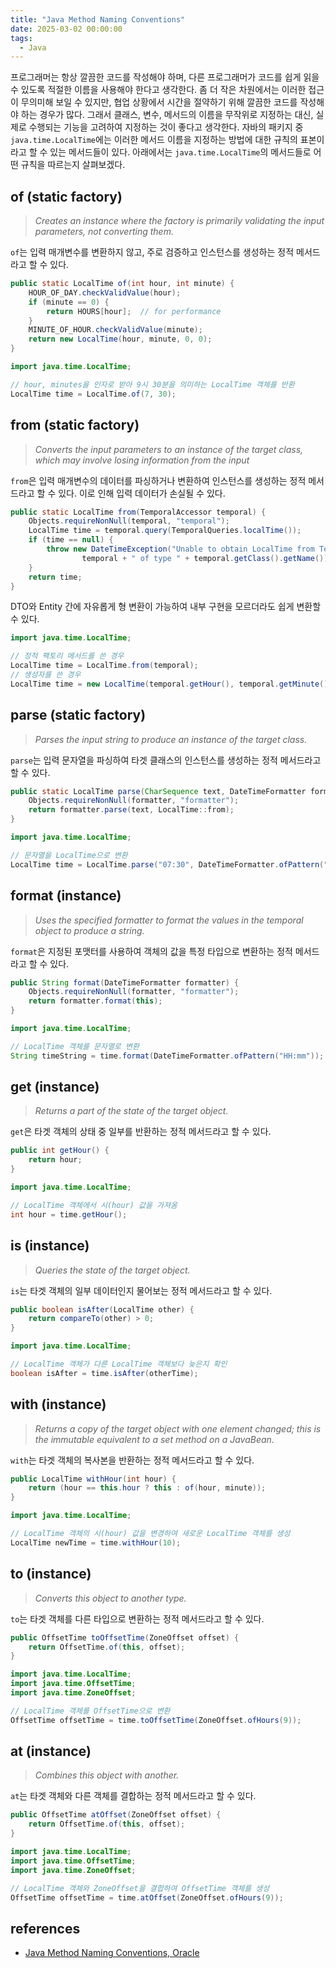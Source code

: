 ```yaml
---
title: "Java Method Naming Conventions"
date: 2025-03-02 00:00:00
tags: 
  - Java
---
```


프로그래머는 항상 깔끔한 코드를 작성해야 하며, 다른 프로그래머가 코드를 쉽게 읽을 수 있도록 적절한 이름을 사용해야 한다고 생각한다. 
좀 더 작은 차원에서는 이러한 접근이 무의미해 보일 수 있지만, 협업 상황에서 시간을 절약하기 위해 깔끔한 코드를 작성해야 하는 경우가 많다.
그래서 클래스, 변수, 메서드의 이름을 무작위로 지정하는 대신, 실제로 수행되는 기능을 고려하여 지정하는 것이 좋다고 생각한다.
자바의 패키지 중 `java.time.LocalTime`에는 이러한 메서드 이름을 지정하는 방법에 대한 규칙의 표본이라고 할 수 있는 메서드들이 있다.
아래에서는 `java.time.LocalTime`의 메서드들로 어떤 규칙을 따르는지 살펴보겠다.


## of (static factory)

> _Creates an instance where the factory is primarily validating the input parameters, not converting them._

`of`는 입력 매개변수를 변환하지 않고, 주로 검증하고 인스턴스를 생성하는 정적 메서드라고 할 수 있다.

```java
public static LocalTime of(int hour, int minute) {
    HOUR_OF_DAY.checkValidValue(hour);
    if (minute == 0) {
        return HOURS[hour];  // for performance
    }
    MINUTE_OF_HOUR.checkValidValue(minute);
    return new LocalTime(hour, minute, 0, 0);
}
```

```java
import java.time.LocalTime;

// hour, minutes을 인자로 받아 9시 30분을 의미하는 LocalTime 객체를 반환
LocalTime time = LocalTime.of(7, 30);
```


## from (static factory)
> _Converts the input parameters to an instance of the target class, which may involve losing information from the input_

`from`은 입력 매개변수의 데이터를 파싱하거나 변환하여 인스턴스를 생성하는 정적 메서드라고 할 수 있다.
이로 인해 입력 데이터가 손실될 수 있다.

```java
public static LocalTime from(TemporalAccessor temporal) {
    Objects.requireNonNull(temporal, "temporal");
    LocalTime time = temporal.query(TemporalQueries.localTime());
    if (time == null) {
        throw new DateTimeException("Unable to obtain LocalTime from TemporalAccessor: " +
                temporal + " of type " + temporal.getClass().getName());
    }
    return time;
}
```

DTO와 Entity 간에 자유롭게 형 변환이 가능하여 내부 구현을 모르더라도 쉽게 변환할 수 있다.

```java
import java.time.LocalTime;

// 정적 팩토리 메서드를 쓴 경우
LocalTime time = LocalTime.from(temporal);
// 생성자를 쓴 경우
LocalTime time = new LocalTime(temporal.getHour(), temporal.getMinute());
```

## parse (static factory)

> _Parses the input string to produce an instance of the target class._

`parse`는 입력 문자열을 파싱하여 타겟 클래스의 인스턴스를 생성하는 정적 메서드라고 할 수 있다.

```java
public static LocalTime parse(CharSequence text, DateTimeFormatter formatter) {
    Objects.requireNonNull(formatter, "formatter");
    return formatter.parse(text, LocalTime::from);
}
```

```java
import java.time.LocalTime;

// 문자열을 LocalTime으로 변환
LocalTime time = LocalTime.parse("07:30", DateTimeFormatter.ofPattern("HH:mm"));
```

## format (instance)

> _Uses the specified formatter to format the values in the temporal object to produce a string._

`format`은 지정된 포맷터를 사용하여 객체의 값을 특정 타입으로 변환하는 정적 메서드라고 할 수 있다.

```java
public String format(DateTimeFormatter formatter) {
    Objects.requireNonNull(formatter, "formatter");
    return formatter.format(this);
}
```

```java
import java.time.LocalTime;

// LocalTime 객체를 문자열로 변환
String timeString = time.format(DateTimeFormatter.ofPattern("HH:mm"));
```

## get (instance)

> _Returns a part of the state of the target object._

`get`은 타겟 객체의 상태 중 일부를 반환하는 정적 메서드라고 할 수 있다.

```java
public int getHour() {
    return hour;
}
```

```java
import java.time.LocalTime;

// LocalTime 객체에서 시(hour) 값을 가져옴
int hour = time.getHour();
```

## is (instance)

> _Queries the state of the target object._

`is`는 타겟 객체의 일부 데이터인지 물어보는 정적 메서드라고 할 수 있다.

```java
public boolean isAfter(LocalTime other) {
    return compareTo(other) > 0;
}
```

```java
import java.time.LocalTime;

// LocalTime 객체가 다른 LocalTime 객체보다 늦은지 확인
boolean isAfter = time.isAfter(otherTime);
```

## with (instance)

> _Returns a copy of the target object with one element changed; this is the immutable equivalent to a set method on a JavaBean._

`with`는 타겟 객체의 복사본을 반환하는 정적 메서드라고 할 수 있다.

```java
public LocalTime withHour(int hour) {
    return (hour == this.hour ? this : of(hour, minute));
}
```

```java
import java.time.LocalTime;

// LocalTime 객체의 시(hour) 값을 변경하여 새로운 LocalTime 객체를 생성
LocalTime newTime = time.withHour(10);
```

## to (instance)

> _Converts this object to another type._

`to`는 타겟 객체를 다른 타입으로 변환하는 정적 메서드라고 할 수 있다.

```java
public OffsetTime toOffsetTime(ZoneOffset offset) {
    return OffsetTime.of(this, offset);
}
```

```java
import java.time.LocalTime;
import java.time.OffsetTime;
import java.time.ZoneOffset;

// LocalTime 객체를 OffsetTime으로 변환
OffsetTime offsetTime = time.toOffsetTime(ZoneOffset.ofHours(9));
```

## at (instance)

> _Combines this object with another._

`at`는 타겟 객체와 다른 객체를 결합하는 정적 메서드라고 할 수 있다.

```java
public OffsetTime atOffset(ZoneOffset offset) {
    return OffsetTime.of(this, offset);
}
```

```java
import java.time.LocalTime;
import java.time.OffsetTime;
import java.time.ZoneOffset;

// LocalTime 객체와 ZoneOffset을 결합하여 OffsetTime 객체를 생성
OffsetTime offsetTime = time.atOffset(ZoneOffset.ofHours(9));
```

## references

- [Java Method Naming Conventions, Oracle](https://docs.oracle.com/javase/tutorial/datetime/overview/naming.html)